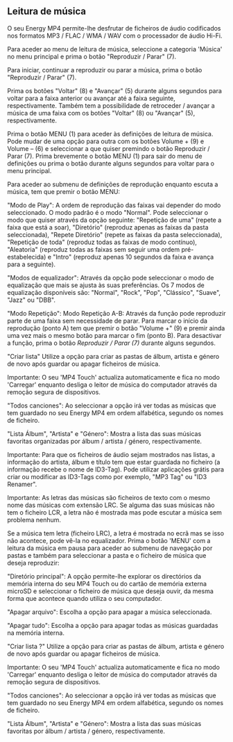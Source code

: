 ## Leitura de música

O seu Energy MP4 permite-lhe desfrutar de ficheiros de áudio codificados nos formatos MP3 / FLAC / WMA / WAV com o processador de áudio Hi-Fi. 

Para aceder ao menu de leitura de música, seleccione a categoria 'Música' no menu principal e prima o botão "Reproduzir / Parar" (7).

Para iniciar, continuar a reproduzir ou parar a música, prima o botão "Reproduzir / Parar" (7).

Prima os botões "Voltar" (8) e "Avançar" (5) durante alguns segundos para voltar para a faixa anterior ou avançar até a faixa seguinte, respectivamente. Também tem a possibilidade de retroceder / avançar a música de uma faixa com os botões "Voltar" (8) ou "Avançar" (5), respectivamente.

Prima o botão MENU (1) para aceder às definições de leitura de música. Pode mudar de uma opção para outra com os botões Volume + (9) e Volume – (6) e seleccionar a que quiser premindo o botão Reproduzir / Parar (7). Prima brevemente o botão MENU (1) para sair do menu de definições ou prima o botão durante alguns segundos para voltar para o menu principal.

Para aceder ao submenu de definições de reprodução enquanto escuta a música, tem que premir o botão MENU:


"Modo de Play": 
A ordem de reprodução das faixas vai depender do modo seleccionado. O modo padrão é o modo "Normal". Pode seleccionar o modo que quiser através da opção seguinte: "Repetição de uma" (repete a faixa que está a soar), "Diretório" (reproduz apenas as faixas da pasta seleccionada), "Repete Diretório" (repete as faixas da pasta seleccionada), "Repetição de toda" (reproduz todas as faixas de modo contínuo), "Aleatoria" (reproduz todas as faixas sem seguir uma ordem pré-estabelecida) e "Intro" (reproduz apenas 10 segundos da faixa e avança para a seguinte).

"Modos de equalizador": 
Através da opção pode seleccionar o modo de equalização que mais se ajusta às suas preferências. Os 7 modos de equalização disponíveis são: "Normal", "Rock", "Pop", "Clássico", "Suave", "Jazz" ou "DBB".

"Modo Repetição": 
Modo Repetição A-B: Através da função pode reproduzir parte de uma faixa sem necessidade de parar. Para marcar o início da reprodução (ponto A) tem que premir o botão "Volume +" (9) e premir ainda uma vez mais o mesmo botão para marcar o fim (ponto B). Para desactivar a função, prima o botão *Reproduzir / Parar (7)* durante alguns segundos.

 "Criar lista"
Utilize a opção para criar as pastas de álbum, artista e género de novo após guardar ou apagar ficheiros de música.

Importante: O seu 'MP4 Touch' actualiza automaticamente e fica no modo 'Carregar' enquanto desliga o leitor de música do computador através da remoção segura de dispositivos.

"Todos canciones": 
Ao seleccionar a opção irá ver todas as músicas que tem guardado no seu Energy MP4 em ordem alfabética, segundo os nomes de ficheiro.

"Lista Álbum", "Artista" e "Género": Mostra a lista das suas músicas favoritas organizadas por álbum / artista / género, respectivamente.

Importante: Para que os ficheiros de áudio sejam mostrados nas listas, a informação do artista, álbum e título tem que estar guardada no ficheiro (a informação recebe o nome de ID3-Tag). Pode utilizar aplicações grátis para criar ou modificar as ID3-Tags como por exemplo, "MP3 Tag" ou "ID3 Renamer".

Importante: As letras das músicas são ficheiros de texto com o mesmo nome das músicas com extensão LRC. Se alguma das suas músicas não tem o ficheiro LCR, a letra não é mostrada mas pode escutar a música sem problema nenhum.

Se a música tem letra (ficheiro LRC), a letra é mostrada no ecrã mas se isso não acontece, pode vê-la no equalizador.
Prima o botão 'MENU' com a leitura da música em pausa para aceder ao submenu de navegação por pastas e também para seleccionar a pasta e o ficheiro de música que deseja reproduzir:


"Diretório principal": 
A opção permite-lhe explorar os directórios da memória interna do seu MP4 Touch ou do cartão de memória externa microSD e seleccionar o ficheiro de música que deseja ouvir, da mesma forma que acontece quando utiliza o seu computador.

"Apagar arquivo": Escolha a opção para apagar a música seleccionada.

"Apagar tudo": Escolha a opção para apagar todas as músicas guardadas na memória interna.

 "Criar lista ?"
Utilize a opção para criar as pastas de álbum, artista e género de novo após guardar ou apagar ficheiros de música.

Importante: O seu 'MP4 Touch' actualiza automaticamente e fica no modo 'Carregar' enquanto desliga o leitor de música do computador através da remoção segura de dispositivos.

"Todos canciones": 
Ao seleccionar a opção irá ver todas as músicas que tem guardado no seu Energy MP4 em ordem alfabética, segundo os nomes de ficheiro.

"Lista Álbum", "Artista" e "Género": Mostra a lista das suas músicas favoritas por
álbum / artista / género, respectivamente.
